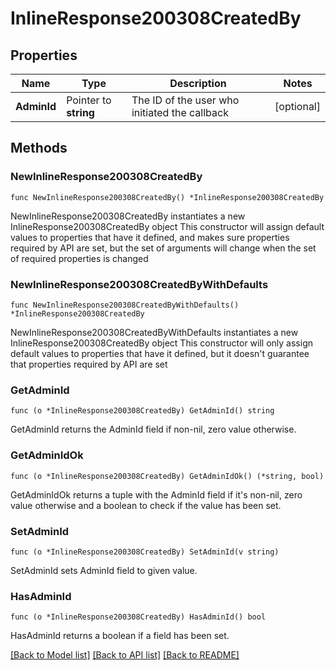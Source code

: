 # InlineResponse200308CreatedBy

## Properties

Name | Type | Description | Notes
------------ | ------------- | ------------- | -------------
**AdminId** | Pointer to **string** | The ID of the user who initiated the callback | [optional] 

## Methods

### NewInlineResponse200308CreatedBy

`func NewInlineResponse200308CreatedBy() *InlineResponse200308CreatedBy`

NewInlineResponse200308CreatedBy instantiates a new InlineResponse200308CreatedBy object
This constructor will assign default values to properties that have it defined,
and makes sure properties required by API are set, but the set of arguments
will change when the set of required properties is changed

### NewInlineResponse200308CreatedByWithDefaults

`func NewInlineResponse200308CreatedByWithDefaults() *InlineResponse200308CreatedBy`

NewInlineResponse200308CreatedByWithDefaults instantiates a new InlineResponse200308CreatedBy object
This constructor will only assign default values to properties that have it defined,
but it doesn't guarantee that properties required by API are set

### GetAdminId

`func (o *InlineResponse200308CreatedBy) GetAdminId() string`

GetAdminId returns the AdminId field if non-nil, zero value otherwise.

### GetAdminIdOk

`func (o *InlineResponse200308CreatedBy) GetAdminIdOk() (*string, bool)`

GetAdminIdOk returns a tuple with the AdminId field if it's non-nil, zero value otherwise
and a boolean to check if the value has been set.

### SetAdminId

`func (o *InlineResponse200308CreatedBy) SetAdminId(v string)`

SetAdminId sets AdminId field to given value.

### HasAdminId

`func (o *InlineResponse200308CreatedBy) HasAdminId() bool`

HasAdminId returns a boolean if a field has been set.


[[Back to Model list]](../README.md#documentation-for-models) [[Back to API list]](../README.md#documentation-for-api-endpoints) [[Back to README]](../README.md)


